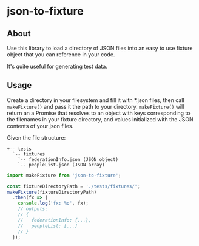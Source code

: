 # json-to-fixture

## About

Use this library to load a directory of JSON files into an easy to use fixture object that you can reference in your code.

It's quite useful for generating test data.

## Usage

Create a directory in your filesystem and fill it with *.json files, then call `makeFixture()` and pass it the path to your directory. `makeFixture()` will return an a Promise that resolves to an object with keys corresponding to the filenames in your fixture directory, and values initialized with the JSON contents of your json files.

Given the file structure:
```
+-- tests
  `-- fixtures
    `-- federationInfo.json (JSON object)
    `-- peopleList.json (JSON array)
```
```js
import makeFixture from 'json-to-fixture';

const fixtureDirectoryPath = './tests/fixtures/';
makeFixture(fixtureDirectoryPath)
  .then(fx => {
    console.log('fx: %o', fx);
    // outputs:
    // {
    //   federationInfo: {...},
    //   peopleList: [...]
    // }
  });
```
